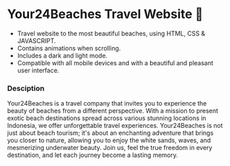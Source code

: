 # Your24Beaches Travel Website 🌊

- Travel website to the most beautiful beaches, using HTML, CSS & JAVASCRIPT.
- Contains animations when scrolling.
- Includes a dark and light mode.
- Compatible with all mobile devices and with a beautiful and pleasant user interface.

### Desciption

Your24Beaches is a travel company that invites you to experience the beauty of beaches from a different perspective. With a mission to present exotic beach destinations spread across various stunning locations in Indonesia, we offer unforgettable travel experiences. Your24Beaches is not just about beach tourism; it's about an enchanting adventure that brings you closer to nature, allowing you to enjoy the white sands, waves, and mesmerizing underwater beauty. Join us, feel the true freedom in every destination, and let each journey become a lasting memory.
